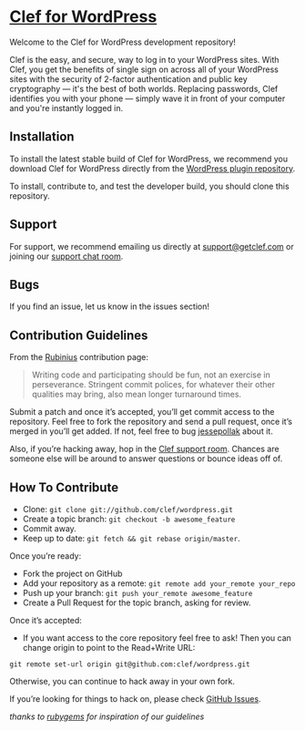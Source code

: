 # [Clef for WordPress](http://wordpress.org/plugins/wpclef/)

Welcome to the Clef for WordPress development repository!

Clef is the easy, and secure, way to log in to your WordPress sites. With Clef, you get the benefits of single sign on across all of your WordPress sites with the security of 2-factor authentication and public key cryptography — it's the best of both worlds. Replacing passwords, Clef identifies you with your phone — simply wave it in front of your computer and you're instantly logged in.

## Installation

To install the latest stable build of Clef for WordPress, we recommend you download Clef for WordPress directly from the [WordPress plugin repository](http://wordpress.org/plugins/wpclef/).

To install, contribute to, and test the developer build, you should clone this repository.

## Support

For support, we recommend emailing us directly at [support@getclef.com](mailto:support@getclef.com) or joining our [support chat room](http://www.hipchat.com/go5kUkq90). 

## Bugs

If you find an issue, let us know in the issues section!

## Contribution Guidelines

From the [Rubinius](http://rubini.us/) contribution page:

> Writing code and participating should be fun, not an exercise in
> perseverance. Stringent commit polices, for whatever their other
> qualities may bring, also mean longer turnaround times.

Submit a patch and once it’s accepted, you’ll get commit access to the
repository. Feel free to fork the repository and send a pull request,
once it’s merged in you’ll get added. If not, feel free to bug
[jessepollak](http://github.com/jessepollak) about it.

Also, if you’re hacking away, hop in the [Clef support room](https://www.hipchat.com/go5kUkq90). Chances are someone else will be around to answer
questions or bounce ideas off of.

How To Contribute
-----------------

* Clone: `git clone git://github.com/clef/wordpress.git`
* Create a topic branch: `git checkout -b awesome_feature`
* Commit away.
* Keep up to date: `git fetch && git rebase origin/master`.

Once you’re ready:

* Fork the project on GitHub
* Add your repository as a remote: `git remote add your_remote your_repo`
* Push up your branch: `git push your_remote awesome_feature`
* Create a Pull Request for the topic branch, asking for review.

Once it’s accepted:

* If you want access to the core repository feel free to ask! Then you
can change origin to point to the Read+Write URL:

```
git remote set-url origin git@github.com:clef/wordpress.git
```

Otherwise, you can continue to hack away in your own fork.

If you’re looking for things to hack on, please check 
[GitHub Issues](http://github.com/clef/wordpress/issues). 

*thanks to [rubygems](https://github.com/rubygems/rubygems.org) for inspiration of our guidelines*
